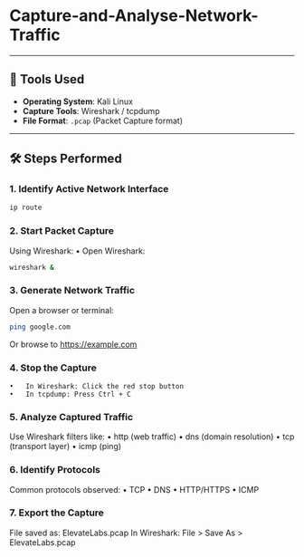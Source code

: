 # Capture-and-Analyse-Network-Traffic

---

## 🧰 Tools Used
- **Operating System**: Kali Linux
- **Capture Tools**: Wireshark / tcpdump
- **File Format**: `.pcap` (Packet Capture format)

---

## 🛠️ Steps Performed

### 1. Identify Active Network Interface
```bash
ip route
```

### 2. Start Packet Capture

Using Wireshark:
	•	Open Wireshark: 
```bash
wireshark &
```

### 3. Generate Network Traffic
Open a browser or terminal:
 ```bash
ping google.com
```
Or browse to https://example.com


### 4. Stop the Capture
	•	In Wireshark: Click the red stop button
	•	In tcpdump: Press Ctrl + C

### 5. Analyze Captured Traffic

Use Wireshark filters like:
	•	http (web traffic)
	•	dns (domain resolution)
	•	tcp (transport layer)
	•	icmp (ping)

### 6. Identify Protocols

Common protocols observed:
	•	TCP
	•	DNS
	•	HTTP/HTTPS
	•	ICMP

### 7. Export the Capture
File saved as: ElevateLabs.pcap
In Wireshark: File > Save As > ElevateLabs.pcap
